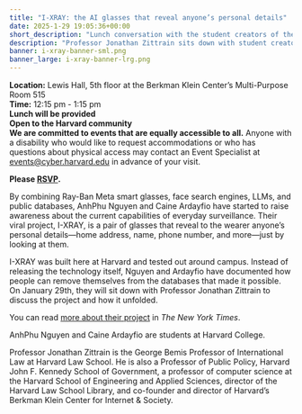 ```yaml
---
title: "I-XRAY: the AI glasses that reveal anyone’s personal details"
date: 2025-1-29 19:05:36+00:00
short_description: "Lunch conversation with the student creators of the viral I-XRAY, the AI glasses that reveal anyone’s personal details."
description: "Professor Jonathan Zittrain sits down with student creators AnhPhu Nguyen and Caine Ardayfio to discuss the project and how everyday people can remove their information from the data sources that made it possible."
banner: i-xray-banner-sml.png
banner_large: i-xray-banner-lrg.png
---
```

**Location:** Lewis Hall, 5th floor at the Berkman Klein Center’s Multi-Purpose Room 515<br />
**Time:** 12:15 pm - 1:15 pm<br />
**Lunch will be provided**<br />
**Open to the Harvard community**<br />
**We are committed to events that are equally accessible to all.** Anyone with a disability who would like to request accommodations or who has questions about physical access may contact an Event Specialist at events@cyber.harvard.edu in advance of your visit.

**Please <a href="https://docs.google.com/forms/d/e/1FAIpQLSfIkFzZcRi1pOsEDAZHXLebvZry3VbRoFmW27aDiAHdnrF07g/viewform?usp=header">RSVP</a>.**

By combining Ray-Ban Meta smart glasses, face search engines, LLMs, and public databases, AnhPhu Nguyen and Caine Ardayfio have started to raise awareness about the current capabilities of everyday surveillance. Their viral project, I-XRAY, is a pair of glasses that reveal to the wearer anyone’s personal details—home address, name, phone number, and more—just by looking at them.

I-XRAY was built here at Harvard and tested out around campus. Instead of releasing the technology itself, Nguyen and Ardayfio have documented how people can remove themselves from the databases that made it possible. On January 29th, they will sit down with Professor Jonathan Zittrain to discuss the project and how it unfolded.

You can read <a href="https://www.nytimes.com/2024/10/24/technology/facial-recognition-glasses-privacy-harvard.html">more about their project</a> in <i>The New York Times</i>.

AnhPhu Nguyen and Caine Ardayfio are students at Harvard College.

Professor Jonathan Zittrain is the George Bemis Professor of International Law at Harvard Law School. He is also a Professor of Public Policy, Harvard John F. Kennedy School of Government, a professor of computer science at the Harvard School of Engineering and Applied Sciences, director of the Harvard Law School Library, and co-founder and director of Harvard’s Berkman Klein Center for Internet & Society.
